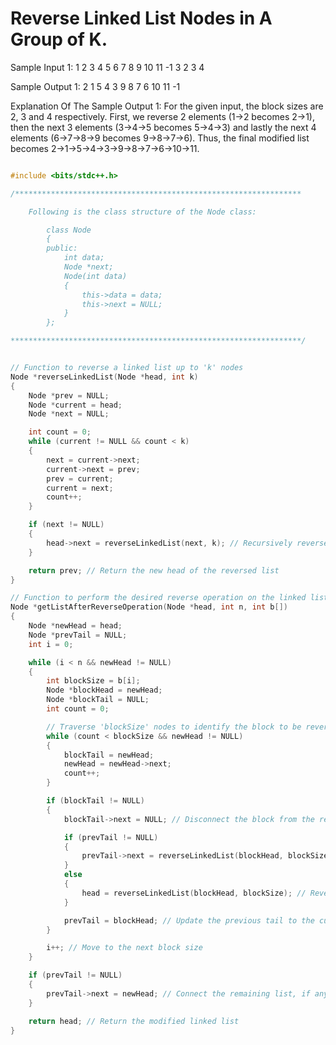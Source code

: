 # Reverse Linked List Nodes in A Group of K.

Sample Input 1:
1 2 3 4 5 6 7 8 9 10 11 -1
3
2 3 4

Sample Output 1:
2 1 5 4 3 9 8 7 6 10 11 -1

Explanation Of The Sample Output 1:
For the given input, the block sizes are 2, 3 and 4 respectively. First, we reverse 2 elements (1->2 becomes 2->1), then the next 3 elements (3->4->5 becomes 5->4->3) and lastly the next 4 elements (6->7->8->9 becomes 9->8->7->6). Thus, the final modified list becomes 2->1->5->4->3->9->8->7->6->10->11. 

```cpp

#include <bits/stdc++.h>

/****************************************************************

    Following is the class structure of the Node class:

        class Node
        {
        public:
	        int data;
	        Node *next;
	        Node(int data)
	        {
		        this->data = data;
		        this->next = NULL;
	        }
        };

*****************************************************************/


// Function to reverse a linked list up to 'k' nodes
Node *reverseLinkedList(Node *head, int k)
{
    Node *prev = NULL;
    Node *current = head;
    Node *next = NULL;

    int count = 0;
    while (current != NULL && count < k)
    {
        next = current->next;
        current->next = prev;
        prev = current;
        current = next;
        count++;
    }

    if (next != NULL)
    {
        head->next = reverseLinkedList(next, k); // Recursively reverse the remaining list
    }

    return prev; // Return the new head of the reversed list
}

// Function to perform the desired reverse operation on the linked list
Node *getListAfterReverseOperation(Node *head, int n, int b[])
{
    Node *newHead = head;
    Node *prevTail = NULL;
    int i = 0;

    while (i < n && newHead != NULL)
    {
        int blockSize = b[i];
        Node *blockHead = newHead;
        Node *blockTail = NULL;
        int count = 0;

        // Traverse 'blockSize' nodes to identify the block to be reversed
        while (count < blockSize && newHead != NULL)
        {
            blockTail = newHead;
            newHead = newHead->next;
            count++;
        }

        if (blockTail != NULL)
        {
            blockTail->next = NULL; // Disconnect the block from the rest of the list

            if (prevTail != NULL)
            {
                prevTail->next = reverseLinkedList(blockHead, blockSize); // Reverse the block and connect it to the previous block
            }
            else
            {
                head = reverseLinkedList(blockHead, blockSize); // Reverse the first block and update the head
            }

            prevTail = blockHead; // Update the previous tail to the current block head
        }

        i++; // Move to the next block size
    }

    if (prevTail != NULL)
    {
        prevTail->next = newHead; // Connect the remaining list, if any
    }

    return head; // Return the modified linked list
}


```